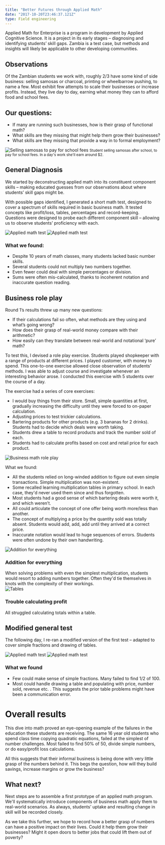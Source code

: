 ```yaml
---
title: "Better Futures through Applied Math"
date: "2017-10-20T23:46:37.121Z"
type: Field engineering
---
```




Applied Math for Enterprise is a program in development by Applied Cognitive Science. It is a project in its early stages – diagnosing and identifying students’ skill gaps. Zambia is a test case, but methods and insights will likely be applicable to other developing communities.

## Observations
Of the Zambian students we work with, roughly 2/3 have some kind of side business: selling samosas or charcoal, printing or wheelbarrow pushing, to name a few. Most exhibit few attempts to scale their businesses or increase profits. Instead, they live day to day, earning what money they can to afford food and school fees.

## Our questions: 
- If many are running such businesses, how is their grasp of functional math? 
- What skills are they missing that might help them grow their businesses?
- What skills are they missing that provide a way in to formal employment?

![Selling samosas to pay for school fees](./selling-samosas.jpg) <small>Student selling samosas after school, to pay for school fees. In a day's work she'll earn around $2.</small>

## General Diagnosis
We started by deconstructing applied math into its constituent component skills – making educated guesses from our observations about where students’ skill gaps might be.

With possible gaps identified, I generated a short math test, designed to cover a spectrum of skills required in basic business math. It tested concepts like profit/loss, tables, percentages and record-keeping. Questions were designed to probe each different component skill – allowing us to observe students’ proficiency with each.

<div class="grid twoCol">
<img alt="Applied math test" src="./math-diagnostic-01.jpg" />
<img alt="Applied math test" src="./math-diagnostic-02.jpg" />
</div>

### What we found:
- Despite 10 years of math classes, many students lacked basic number skills.
- Several students could not multiply two numbers together. 
- Even fewer could deal with simple percentages or division. 
- Sums were often mis-calculated, thanks to incoherent notation and inaccurate question reading.

## Business role play
Round 1’s results threw up many new questions: 
- If their calculations fail so often, what methods are they using and what’s going wrong? 
- How does their grasp of real-world money compare with their arithmetic?
- How easily can they translate between real-world and notational ‘pure’ math?

To test this, I devised a role play exercise. Students played shopkeeper with a range of products at different prices. I played customer, with money to spend. This one-to-one exercise allowed close observation of students’ methods. I was able to adjust course and investigate whenever an interesting behavior arose. I conducted this exercise with 5 students over the course of a day.

The exercise had a series of core exercises:

- I would buy things from their store. Small, simple quantities at first, gradually increasing the difficulty until they were forced to on-paper calculation.
- Adjusting prices to test trickier calculations.
- Bartering products for other products (e.g. 3 bananas for 2 drinks). Students had to decide which deals were worth taking. 
- Students drew a table to record products and track the number sold of each.
- Students had to calculate profits based on cost and retail price for each product.

![Business math role play](math-interview.jpg)

What we found:
- All the students relied on long-winded addition to figure out even simple transactions. Simple multiplication was non-existent.
- Some recalled learning multiplication tables in primary school. In each case, they'd never used them since and thus forgotten.
- Most students had a good sense of which bartering deals were worth it, and which weren’t. 
- All could articulate the concept of one offer being worth more/less than another.
- The concept of multiplying a price by the quantity sold was totally absent. Students would add, add, add until they arrived at a correct price.
- Inaccurate notation would lead to huge sequences of errors. Students were often undone by their own handwriting.

<div class="grid twoCol">
<div>
<img alt="Addition for everything" src="./math_adding.jpg" />
<h3>Addition for everything</h3>
When solving problems with even the simplest multiplication, students would resort to adding numbers together. Often they'd tie themselves in knots with the complexity of their workings.
</div>
<div>
<img alt="Tables" src="./math_table2.jpg" />
<h3>Trouble calculating profit</h3>
All struggled calculating totals within a table.
</div>


## Modified general test
The following day, I re-ran a modified version of the first test – adapted to cover simple fractions and drawing of tables.

<div class="grid twoCol">
    <img alt="Applied math test" src="./math-diagnostic-03.jpg" />
    <img alt="Applied math test" src="./math-diagnostic-04.jpg" />
</div>

### What we found
- Few could make sense of simple fractions. Many failed to find 1/2 of 100.
- Most could handle drawing a table and populating with price, number sold, revenue etc. . This suggests the prior table problems might have been a communication error.

# Overall results
This dive into math proved an eye-opening example of the failures in the education these students are receiving. The same 16 year old students who spend class time copying quadratic equations, failed at the simplest of number challenges. Most failed to find 50% of 50, divide simple numbers, or do easy/profit loss calculations.

All this suggests that their informal business is being done with very little grasp of the numbers behind it. This begs the question, how will they build savings, increase margins or grow the business?

## What next?

Next steps are to assemble a first prototype of an applied math program. We'll systematically introduce components of business math apply them to real-world scenarios. As always, students’ uptake and resulting change in skill will be recorded closely.

As we take this further, we hope to record how a better grasp of numbers can have a positive impact on their lives. Could it help them grow their businesses? Might it open doors to better jobs that could lift them out of poverty?